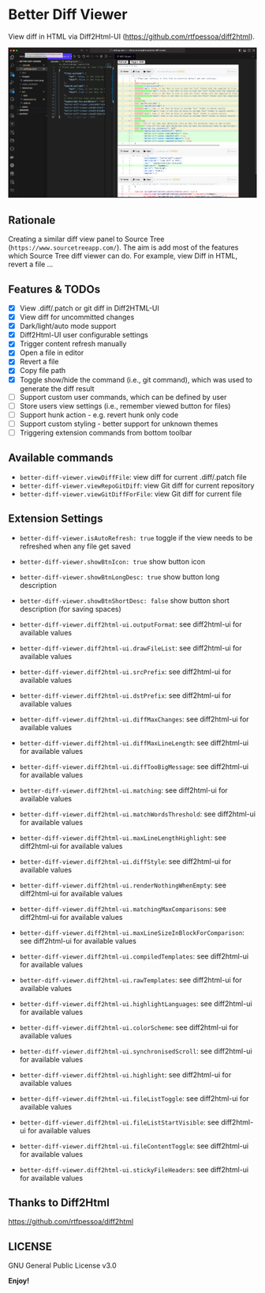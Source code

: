 # Better Diff Viewer

View diff in HTML via Diff2Html-UI (https://github.com/rtfpessoa/diff2html).

![alt text](images/screenshot-0.0.1.png)

## Rationale

Creating a similar diff view panel to Source Tree (`https://www.sourcetreeapp.com/`).
The aim is add most of the features which Source Tree diff viewer can do.
For example, view Diff in HTML, revert a file ...

## Features & TODOs

- [x] View .diff/.patch or git diff in Diff2HTML-UI
- [x] View diff for uncommitted changes
- [x] Dark/light/auto mode support
- [x] Diff2Html-UI user configurable settings
- [x] Trigger content refresh manually
- [x] Open a file in editor
- [x] Revert a file
- [x] Copy file path
- [x] Toggle show/hide the command (i.e., git command), which was used to generate the diff result
- [ ] Support custom user commands, which can be defined by user
- [ ] Store users view settings (i.e., remember viewed button for files)
- [ ] Support hunk action - e.g. revert hunk only code
- [ ] Support custom styling - better support for unknown themes
- [ ] Triggering extension commands from bottom toolbar

## Available commands

- `better-diff-viewer.viewDiffFile`: view diff for current .diff/.patch file
- `better-diff-viewer.viewRepoGitDiff`: view Git diff for current repository
- `better-diff-viewer.viewGitDiffForFile`: view Git diff for current file

## Extension Settings

- `better-diff-viewer.isAutoRefresh: true` toggle if the view needs to be refreshed when any file get saved
- `better-diff-viewer.showBtnIcon: true` show button icon
- `better-diff-viewer.showBtnLongDesc: true` show button long description
- `better-diff-viewer.showBtnShortDesc: false` show button short description (for saving spaces)

- `better-diff-viewer.diff2html-ui.outputFormat`: see diff2html-ui for available values
- `better-diff-viewer.diff2html-ui.drawFileList`: see diff2html-ui for available values
- `better-diff-viewer.diff2html-ui.srcPrefix`: see diff2html-ui for available values
- `better-diff-viewer.diff2html-ui.dstPrefix`: see diff2html-ui for available values
- `better-diff-viewer.diff2html-ui.diffMaxChanges`: see diff2html-ui for available values
- `better-diff-viewer.diff2html-ui.diffMaxLineLength`: see diff2html-ui for available values
- `better-diff-viewer.diff2html-ui.diffTooBigMessage`: see diff2html-ui for available values
- `better-diff-viewer.diff2html-ui.matching`: see diff2html-ui for available values
- `better-diff-viewer.diff2html-ui.matchWordsThreshold`: see diff2html-ui for available values
- `better-diff-viewer.diff2html-ui.maxLineLengthHighlight`: see diff2html-ui for available values
- `better-diff-viewer.diff2html-ui.diffStyle`: see diff2html-ui for available values
- `better-diff-viewer.diff2html-ui.renderNothingWhenEmpty`: see diff2html-ui for available values
- `better-diff-viewer.diff2html-ui.matchingMaxComparisons`: see diff2html-ui for available values
- `better-diff-viewer.diff2html-ui.maxLineSizeInBlockForComparison`: see diff2html-ui for available values
- `better-diff-viewer.diff2html-ui.compiledTemplates`: see diff2html-ui for available values
- `better-diff-viewer.diff2html-ui.rawTemplates`: see diff2html-ui for available values
- `better-diff-viewer.diff2html-ui.highlightLanguages`: see diff2html-ui for available values
- `better-diff-viewer.diff2html-ui.colorScheme`: see diff2html-ui for available values
- `better-diff-viewer.diff2html-ui.synchronisedScroll`: see diff2html-ui for available values
- `better-diff-viewer.diff2html-ui.highlight`: see diff2html-ui for available values
- `better-diff-viewer.diff2html-ui.fileListToggle`: see diff2html-ui for available values
- `better-diff-viewer.diff2html-ui.fileListStartVisible`: see diff2html-ui for available values
- `better-diff-viewer.diff2html-ui.fileContentToggle`: see diff2html-ui for available values
- `better-diff-viewer.diff2html-ui.stickyFileHeaders`: see diff2html-ui for available values

## Thanks to Diff2Html

https://github.com/rtfpessoa/diff2html

## LICENSE

GNU General Public License v3.0

**Enjoy!**
